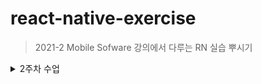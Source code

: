 # react-native-exercise
> 2021-2 Mobile Sofware 강의에서 다루는 RN 실습 뿌시기

<details>
<summary>2주차 수업</summary>
<div markdown="1">       

  <br/>
  
  <h4> 폼 받고 alert 창 띄우기 </h4>
  
  <br/>

  <img src = "https://user-images.githubusercontent.com/20807197/133036936-2355abd5-d666-4094-876d-16c4a67629f9.gif" width="268" height="633"/>
  
</div>
</details>

